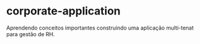 # corporate-application
Aprendendo conceitos importantes construindo uma aplicação multi-tenat para gestão de RH.
